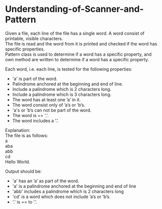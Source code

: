 # Understanding-of-Scanner-and-Pattern

Given a file, each line of the file has a single word. A word consist of printable, visible characters. </br>
The file is read and the word from it is printed and checked if the word has specific properties.</br>
Pattern class is used to determine if a word has a specific property, and own method are written to determine if a word has a specific property.

Each word, i.e. each line, is tested for the following properties:
- 'a' is part of the word.
- Palindrome anchored at the beginning and end of line.
- Include a palindrome which is 2 characters long.
- Include a palindrome which is 3 characters long.
- The word has at least one ’a’ in it.
- The word consist only of ’a’s or ’b’s.
- 'a's or ’b’s can not be part of the word.
- The word is == '.'.
- The word includes a ’.’.

Explanation:</br>
The file is as follows:</br>
a</br>
aba</br>
abb</br>
cd</br>
Hello World.</br>

Output should be:</br>
- 'a' has an ’a’ as part of the word.
- 'a' is a palindrome anchored at the beginning and end of line
- 'abb' includes a palindrome which is 2 characters long
- 'cd' is a word which does not include ’a’s or ’b’s.
- '.' is == to ’.’.
